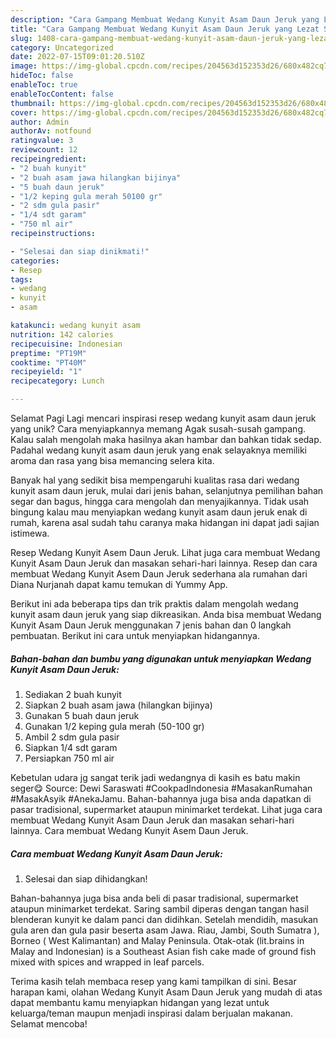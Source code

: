 ```yaml
---
description: "Cara Gampang Membuat Wedang Kunyit Asam Daun Jeruk yang Lezat Sekali, Mantap"
title: "Cara Gampang Membuat Wedang Kunyit Asam Daun Jeruk yang Lezat Sekali, Mantap"
slug: 1408-cara-gampang-membuat-wedang-kunyit-asam-daun-jeruk-yang-lezat-sekali-mantap
category: Uncategorized
date: 2022-07-15T09:01:20.510Z
image: https://img-global.cpcdn.com/recipes/204563d152353d26/680x482cq70/wedang-kunyit-asam-daun-jeruk-foto-resep-utama.jpg
hideToc: false
enableToc: true
enableTocContent: false
thumbnail: https://img-global.cpcdn.com/recipes/204563d152353d26/680x482cq70/wedang-kunyit-asam-daun-jeruk-foto-resep-utama.jpg
cover: https://img-global.cpcdn.com/recipes/204563d152353d26/680x482cq70/wedang-kunyit-asam-daun-jeruk-foto-resep-utama.jpg
author: Admin
authorAv: notfound
ratingvalue: 3
reviewcount: 12
recipeingredient:
- "2 buah kunyit"
- "2 buah asam jawa hilangkan bijinya"
- "5 buah daun jeruk"
- "1/2 keping gula merah 50100 gr"
- "2 sdm gula pasir"
- "1/4 sdt garam"
- "750 ml air"
recipeinstructions:

- "Selesai dan siap dinikmati!"
categories:
- Resep
tags:
- wedang
- kunyit
- asam

katakunci: wedang kunyit asam 
nutrition: 142 calories
recipecuisine: Indonesian
preptime: "PT19M"
cooktime: "PT40M"
recipeyield: "1"
recipecategory: Lunch

---
```



Selamat Pagi Lagi mencari inspirasi resep wedang kunyit asam daun jeruk yang unik? Cara menyiapkannya memang Agak susah-susah gampang. Kalau salah mengolah maka hasilnya akan hambar dan bahkan tidak sedap. Padahal wedang kunyit asam daun jeruk yang enak selayaknya memiliki aroma dan rasa yang bisa memancing selera kita.


Banyak hal yang sedikit bisa mempengaruhi kualitas rasa dari wedang kunyit asam daun jeruk, mulai dari jenis bahan, selanjutnya pemilihan bahan segar dan bagus, hingga cara mengolah dan menyajikannya. Tidak usah bingung kalau mau menyiapkan wedang kunyit asam daun jeruk enak di rumah, karena asal sudah tahu caranya maka hidangan ini dapat jadi sajian istimewa.

Resep Wedang Kunyit Asem Daun Jeruk. Lihat juga cara membuat Wedang Kunyit Asam Daun Jeruk dan masakan sehari-hari lainnya. Resep dan cara membuat Wedang Kunyit Asem Daun Jeruk sederhana ala rumahan dari Diana Nurjanah dapat kamu temukan di Yummy App.


Berikut ini ada beberapa tips dan trik praktis dalam mengolah wedang kunyit asam daun jeruk yang siap dikreasikan. Anda bisa membuat Wedang Kunyit Asam Daun Jeruk menggunakan 7 jenis bahan dan 0 langkah pembuatan. Berikut ini cara untuk menyiapkan hidangannya.

<!--inarticleads1-->

##### Bahan-bahan dan bumbu yang digunakan untuk menyiapkan Wedang Kunyit Asam Daun Jeruk:

1. Sediakan 2 buah kunyit
1. Siapkan 2 buah asam jawa (hilangkan bijinya)
1. Gunakan 5 buah daun jeruk
1. Gunakan 1/2 keping gula merah (50-100 gr)
1. Ambil 2 sdm gula pasir
1. Siapkan 1/4 sdt garam
1. Persiapkan 750 ml air


Kebetulan udara jg sangat terik jadi wedangnya di kasih es batu makin seger😋 Source: Dewi Saraswati #CookpadIndonesia #MasakanRumahan #MasakAsyik #AnekaJamu. Bahan-bahannya juga bisa anda dapatkan di pasar tradisional, supermarket ataupun minimarket terdekat. Lihat juga cara membuat Wedang Kunyit Asam Daun Jeruk dan masakan sehari-hari lainnya. Cara membuat Wedang Kunyit Asem Daun Jeruk. 

<!--inarticleads2-->

##### Cara membuat Wedang Kunyit Asam Daun Jeruk:


1. Selesai dan siap dihidangkan!

Bahan-bahannya juga bisa anda beli di pasar tradisional, supermarket ataupun minimarket terdekat. Saring sambil diperas dengan tangan hasil blenderan kunyit ke dalam panci dan didihkan. Setelah mendidih, masukan gula aren dan gula pasir beserta asam Jawa. Riau, Jambi, South Sumatra ), Borneo ( West Kalimantan) and Malay Peninsula. Otak-otak (lit.brains in Malay and Indonesian) is a Southeast Asian fish cake made of ground fish mixed with spices and wrapped in leaf parcels. 

Terima kasih telah membaca resep yang kami tampilkan di sini. Besar harapan kami, olahan Wedang Kunyit Asam Daun Jeruk yang mudah di atas dapat membantu kamu menyiapkan hidangan yang lezat untuk keluarga/teman maupun menjadi inspirasi dalam berjualan makanan. Selamat mencoba!
